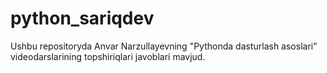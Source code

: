 # python_sariqdev
Ushbu repositoryda Anvar Narzullayevning "Pythonda dasturlash asoslari" videodarslarining topshiriqlari javoblari mavjud.
